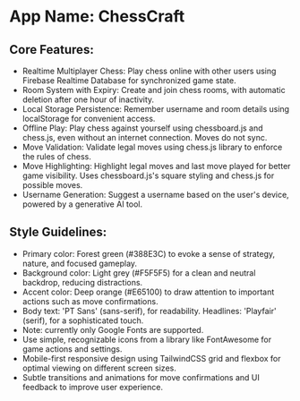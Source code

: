 # **App Name**: ChessCraft

## Core Features:

- Realtime Multiplayer Chess: Play chess online with other users using Firebase Realtime Database for synchronized game state.
- Room System with Expiry: Create and join chess rooms, with automatic deletion after one hour of inactivity.
- Local Storage Persistence: Remember username and room details using localStorage for convenient access.
- Offline Play: Play chess against yourself using chessboard.js and chess.js, even without an internet connection. Moves do not sync.
- Move Validation: Validate legal moves using chess.js library to enforce the rules of chess.
- Move Highlighting: Highlight legal moves and last move played for better game visibility. Uses chessboard.js's square styling and chess.js for possible moves.
- Username Generation: Suggest a username based on the user's device, powered by a generative AI tool.

## Style Guidelines:

- Primary color: Forest green (#388E3C) to evoke a sense of strategy, nature, and focused gameplay.
- Background color: Light grey (#F5F5F5) for a clean and neutral backdrop, reducing distractions.
- Accent color: Deep orange (#E65100) to draw attention to important actions such as move confirmations.
- Body text: 'PT Sans' (sans-serif), for readability. Headlines: 'Playfair' (serif), for a sophisticated touch.
- Note: currently only Google Fonts are supported.
- Use simple, recognizable icons from a library like FontAwesome for game actions and settings.
- Mobile-first responsive design using TailwindCSS grid and flexbox for optimal viewing on different screen sizes.
- Subtle transitions and animations for move confirmations and UI feedback to improve user experience.